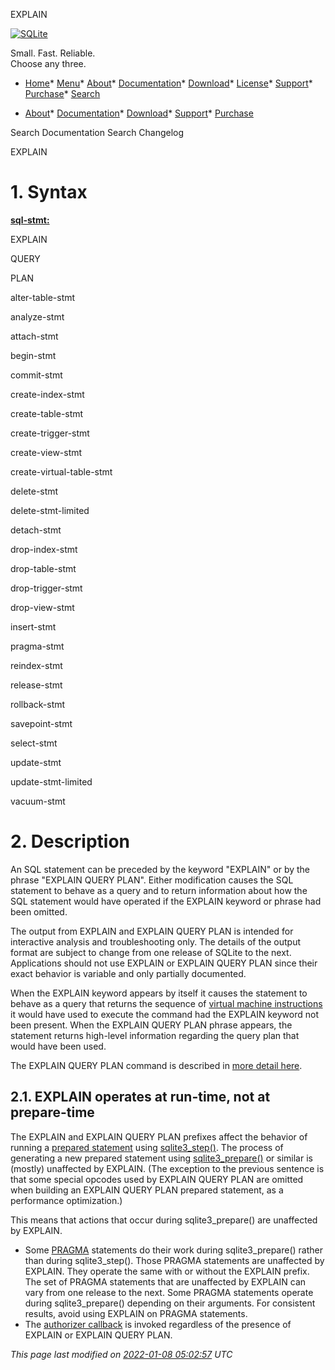 




EXPLAIN




[![SQLite](images/sqlite370_banner.gif)](index.html)


Small. Fast. Reliable.  
Choose any three.


* [Home](index.html)* [Menu](javascript:void(0))* [About](about.html)* [Documentation](docs.html)* [Download](download.html)* [License](copyright.html)* [Support](support.html)* [Purchase](prosupport.html)* [Search](javascript:void(0))




* [About](about.html)* [Documentation](docs.html)* [Download](download.html)* [Support](support.html)* [Purchase](prosupport.html)






Search Documentation
Search Changelog










EXPLAIN


# 1\. Syntax


**[sql\-stmt:](syntax/sql-stmt.html)**







EXPLAIN



QUERY



PLAN









alter\-table\-stmt






analyze\-stmt






attach\-stmt






begin\-stmt






commit\-stmt






create\-index\-stmt






create\-table\-stmt






create\-trigger\-stmt






create\-view\-stmt






create\-virtual\-table\-stmt






delete\-stmt






delete\-stmt\-limited






detach\-stmt






drop\-index\-stmt






drop\-table\-stmt






drop\-trigger\-stmt






drop\-view\-stmt






insert\-stmt






pragma\-stmt






reindex\-stmt






release\-stmt






rollback\-stmt






savepoint\-stmt






select\-stmt






update\-stmt






update\-stmt\-limited






vacuum\-stmt








# 2\. Description


An SQL statement can be preceded by the keyword "EXPLAIN" or
by the phrase "EXPLAIN QUERY PLAN". Either modification causes the
SQL statement to behave as a query and to return information about
how the SQL statement would have operated if the EXPLAIN keyword or
phrase had been omitted.


The output from EXPLAIN and EXPLAIN QUERY PLAN is intended for
interactive analysis and troubleshooting only. The details of the 
output format are subject to change from one release of SQLite to the next.
Applications should not use EXPLAIN or EXPLAIN QUERY PLAN since
their exact behavior is variable and only partially documented.


When the EXPLAIN keyword appears by itself it causes the statement
to behave as a query that returns the sequence of 
[virtual machine instructions](opcode.html) it would have used to execute the command had
the EXPLAIN keyword not been present. When the EXPLAIN QUERY PLAN phrase
appears, the statement returns high\-level information regarding the query
plan that would have been used.



The EXPLAIN QUERY PLAN command is described in 
[more detail here](eqp.html).



## 2\.1\. EXPLAIN operates at run\-time, not at prepare\-time


The EXPLAIN and EXPLAIN QUERY PLAN prefixes affect the behavior of
running a [prepared statement](c3ref/stmt.html) using [sqlite3\_step()](c3ref/step.html). The process of
generating a new prepared statement using [sqlite3\_prepare()](c3ref/prepare.html) or similar
is (mostly) unaffected by EXPLAIN. (The exception to the previous sentence
is that some special opcodes used by EXPLAIN QUERY PLAN are omitted when
building an EXPLAIN QUERY PLAN prepared statement, as a performance
optimization.)



This means that actions that occur during sqlite3\_prepare() are
unaffected by EXPLAIN.



* Some [PRAGMA](pragma.html#syntax) statements do their work during sqlite3\_prepare() rather
than during sqlite3\_step(). Those PRAGMA statements are unaffected
by EXPLAIN. They operate the same with or without the EXPLAIN prefix.
The set of PRAGMA statements that are unaffected by EXPLAIN can vary
from one release to the next. Some PRAGMA statements operate during
sqlite3\_prepare() depending on their arguments. For consistent
results, avoid using EXPLAIN on PRAGMA statements.
* The [authorizer callback](c3ref/set_authorizer.html) is invoked regardless of the presence of
EXPLAIN or EXPLAIN QUERY PLAN.


*This page last modified on [2022\-01\-08 05:02:57](https://sqlite.org/docsrc/honeypot) UTC* 


